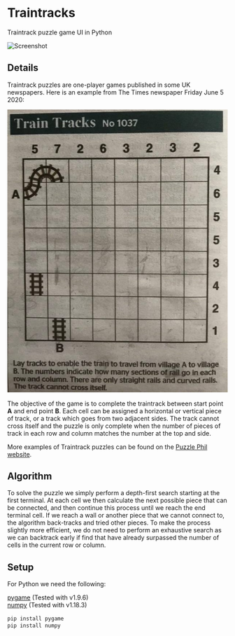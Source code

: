 # Traintracks
Traintrack puzzle game UI in Python

![Screenshot](https://github.com/James-P-D/Traintracks/blob/master/screenshot.gif)

## Details

Traintrack puzzles are one-player games published in some UK newspapers. Here is an example from The Times newspaper Friday June 5 2020:

![Screenshot](https://github.com/James-P-D/Traintracks/blob/master/traintracks_times_newspaper_no_1037.jpg)

The objective of the game is to complete the traintrack between start point **A** and end point **B**. Each cell can be assigned a horizontal or vertical piece of track, or a track which goes from two adjacent sides. The track cannot cross itself and the puzzle is only complete when the number of pieces of track in each row and column matches the number at the top and side.

More examples of Traintrack puzzles can be found on the [Puzzle Phil website](https://puzzlephil.com/puzzles/dampfross/en/).

## Algorithm

To solve the puzzle we simply perform a depth-first search starting at the first terminal. At each cell we then calculate the next possible piece that can be connected, and then continue this process until we reach the end terminal cell. If we reach a wall or another piece that we cannot connect to, the algorithm back-tracks and tried other pieces. To make the process slightly more efficient, we do not need to perform an exhaustive search as we can backtrack early if find that have already surpassed the number of cells in the current row or column.

## Setup

For Python we need the following:

[pygame](https://www.pygame.org/news) (Tested with v1.9.6)  
[numpy](https://numpy.org/) (Tested with v1.18.3)  

```
pip install pygame
pip install numpy
```
